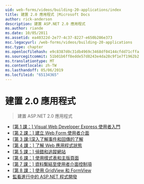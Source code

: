 ```yaml
---
uid: web-forms/videos/building-20-applications/index
title: 建置 2.0 應用程式 |Microsoft Docs
author: rick-anderson
description: 建置 ASP.NET 2.0 應用程式
ms.author: riande
ms.date: 10/05/2011
ms.assetid: ea40322d-2e77-4c37-8227-e650b286e373
msc.legacyurl: /web-forms/videos/building-20-applications
msc.type: chapter
ms.openlocfilehash: e9c8387d0c31db4969c3468df04144cfdd71cffa
ms.sourcegitcommit: 51b01b6ff8edde57d8243e4da28c9f1e7f1962b2
ms.translationtype: MT
ms.contentlocale: zh-TW
ms.lasthandoff: 05/06/2019
ms.locfileid: "65134365"
---
```

# <a name="building-20-applications"></a>建置 2.0 應用程式

> 建置 ASP.NET 2.0 應用程式

- [[第 1 課：] Visual Web Developer Express 使用者入門](lesson-1-getting-started-with-visual-web-developer-express.md)
- [[第 2 課：] 建立 Web Form 使用者介面](lesson-2-creating-a-web-forms-user-interface.md)
- [[第 3 課:]深入了解事件和回傳的了解](lesson-3-understanding-more-about-events-and-postback.md)
- [[第 4 課：] 了解 Web 應用程式狀態](lesson-4-understanding-web-application-state.md)
- [[第 5 課：] 偵錯和追蹤網站](lesson-5-debugging-and-tracing-your-website.md)
- [[第 6 課：] 使用樣式表和主版頁面](lesson-6-working-with-stylesheets-and-master-pages.md)
- [[第 7 課：] 資料繫結至使用者介面控制項](lesson-7-databinding-to-user-interface-controls.md)
- [[第 8 課：] 使用 GridView 和 FormView](lesson-8-working-with-the-gridview-and-formview.md)
- [監看進行中的 ASP.NET 程式開發](watch-aspnet-development-in-action.md)
